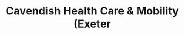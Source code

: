---
title: "Cavendish Health Care & Mobility (Exeter"
url: /exeter/cavendish-health-care-and-mobility-exeter/
shop: shop
---